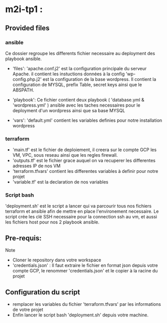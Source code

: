 # m2i-tp1 : 

## Provided files
### ansible
Ce dossier regroupe les differents fichier necessaire au deployment des playbook ansible.
- 'files':
'apache.conf.j2' est la configuration principale du serveur Apache. il contient les instuctions données à la config
'wp-config.php.j2' est la configuration de la base wordpress. Il contient la configuration de MYSQL, prefix Table, secret keys ainsi que le ABSPATH.

- 'playbook':
Ce fichier contient deux playbook ( 'database.yml & 'wordpress.yml' ) ansible avec les taches necessaires pour le deployment d'un wordpress ainsi que sa base MYSQL

- 'vars':
'default.yml' contient les variables definies pour notre installation wordpress
### terraform
- 'main.tf' est le fichier de deploiement, il creera sur le compte GCP les VM, VPC, sous reseau ainsi que les regles firewall.
- 'outputs.tf' est le fichier grace auquel on va recuperer les differentes adresses IP de nos VM
- 'terraform.tfvars' contient les differentes variables à definir pour notre projet
- 'variable.tf' est la declaration de nos variables

### Script bash
'deployment.sh' est le script a lancer qui va parcourir tous nos fichiers terraform et ansible afin de mettre en place l'environement necessaire. 
Le script crée les clé SSH necessaire pour la connection ssh au vm, et aussi les fichiers host pour nos 2 playbook ansible.
## Pre-requis:
> [!NOTE]
>- Cloner le repository dans votre workspace
>- 'credentials.json' : Il faut extraire le fichier en format json depuis votre compte GCP, le renommer 'credentials.json' et le copier à la racine du projet

## Configuration du script
- remplacer les variables du fichier 'terraform.tfvars' par les informations de votre projet
- Enfin lancer le script bash 'deployment.sh' depuis votre machine.